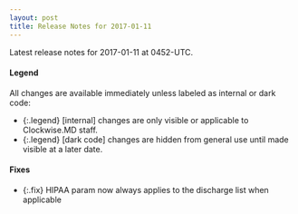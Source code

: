 ```yaml
---
layout: post
title: Release Notes for 2017-01-11
---
```


Latest release notes for 2017-01-11 at 0452-UTC.

<div class='legend' markdown='1'>

#### Legend

All changes are available immediately unless labeled as internal or dark code:

- {:.legend} [internal] changes are only visible or applicable to Clockwise.MD staff.
- {:.legend} [dark code] changes are hidden from general use until made visible at a later date.

</div>


<div class='fixes' markdown='1'>

#### Fixes

- {:.fix} HIPAA param now always applies to the discharge list when applicable

</div>
